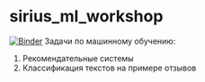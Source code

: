 # sirius_ml_workshop
[![Binder](https://mybinder.org/badge_logo.svg)](https://mybinder.org/v2/gh/elena-shirokova/sirius_ml_workshop.git/master)
Задачи по машинному обучению:

1. Рекомендательные системы
2. Классификация текстов на примере отзывов
